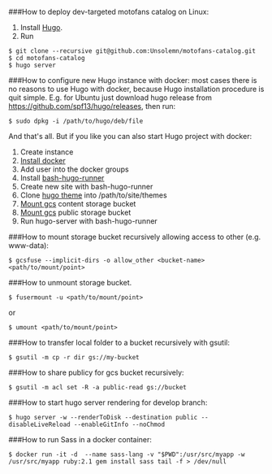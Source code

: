 ###How to deploy dev-targeted motofans catalog on Linux:
1. Install [Hugo](https://gohugo.io/overview/installing/).
1. Run
```
$ git clone --recursive git@github.com:Unsolemn/motofans-catalog.git
$ cd motofans-catalog
$ hugo server
```

###How to configure new Hugo instance with docker:
 most cases there is no reasons to use Hugo with docker, because Hugo installation procedure is quit simple. E.g. for Ubuntu just download hugo release from https://github.com/spf13/hugo/releases, then run:
```
$ sudo dpkg -i /path/to/hugo/deb/file
``` 
And that's all.
But if you like you can also start Hugo project with docker:

1. Create instance
1. [Install docker](https://docs.docker.com/engine/installation/)
1. Add user into the docker groups
1. Install [bash-hugo-runner](https://github.com/Unsolemn/bash-hugo-runner)
1. Create new site with bash-hugo-runner
1. Clone [hugo theme](https://github.com/Unsolemn/motofans-catalog-hugo-theme) into /path/to/site/themes
1. [Mount gcs](https://cloud.google.com/compute/docs/disks/gcs-buckets) content storage bucket
1. [Mount gcs](https://cloud.google.com/compute/docs/disks/gcs-buckets) public storage bucket
1. Run hugo-server with bash-hugo-runner


###How to mount storage bucket recursively allowing access to other (e.g. www-data):
```
$ gcsfuse --implicit-dirs -o allow_other <bucket-name> <path/to/mount/point>
```
###How to unmount storage bucket.
```
$ fusermount -u <path/to/mount/point>
```
or
```
$ umount <path/to/mount/point>
```
###How to transfer local folder to a bucket recursively with gsutil:
```
$ gsutil -m cp -r dir gs://my-bucket
```
###How to share publicy for gcs bucket recursively:
```
$ gsutil -m acl set -R -a public-read gs://bucket
``` 
###How to start hugo server rendering for develop branch:
```
$ hugo server -w --renderToDisk --destination public --disableLiveReload --enableGitInfo --noChmod
```
###How to run Sass in a docker container:
```
$ docker run -it -d  --name sass-lang -v "$PWD":/usr/src/myapp -w /usr/src/myapp ruby:2.1 gem install sass tail -f > /dev/null
```
